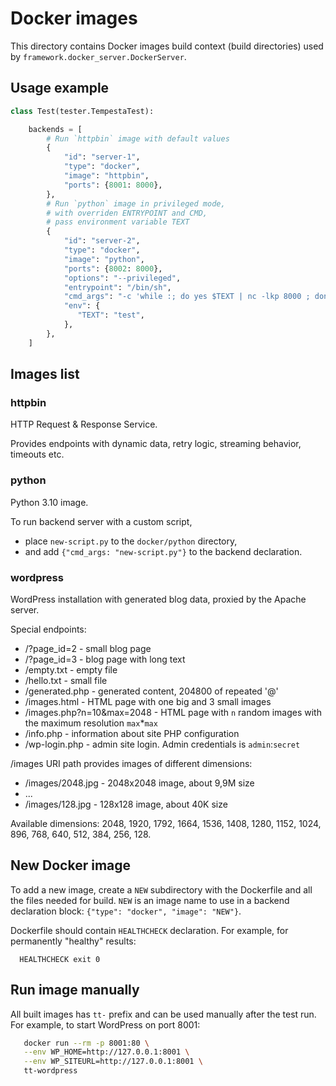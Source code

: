 # Docker images

This directory contains Docker images build context (build directories)
used by `framework.docker_server.DockerServer`.

## Usage example

```python
class Test(tester.TempestaTest):

    backends = [
        # Run `httpbin` image with default values
        {
            "id": "server-1",
            "type": "docker",
            "image": "httpbin",
            "ports": {8001: 8000},
        },
        # Run `python` image in privileged mode,
        # with overriden ENTRYPOINT and CMD,
        # pass environment variable TEXT
        {
            "id": "server-2",
            "type": "docker",
            "image": "python",
            "ports": {8002: 8000},
            "options": "--privileged",
            "entrypoint": "/bin/sh",
            "cmd_args": "-c 'while :; do yes $TEXT | nc -lkp 8000 ; done'",
            "env": {
               "TEXT": "test",
            },
        },
    ]
```

## Images list

### httpbin
HTTP Request & Response Service.

Provides endpoints with dynamic data, retry logic, streaming behavior, timeouts etc.

### python

Python 3.10 image.

To run backend server with a custom script,

  - place `new-script.py` to the `docker/python` directory,
  - and add `{"cmd_args: "new-script.py"}` to the backend declaration.

### wordpress

WordPress installation with generated blog data, proxied by the Apache server.

Special endpoints:

  - /?page_id=2 - small blog page
  - /?page_id=3 - blog page with long text
  - /empty.txt - empty file
  - /hello.txt - small file
  - /generated.php - generated content, 204800 of repeated '@'
  - /images.html - HTML page with one big and 3 small images
  - /images.php?n=10&max=2048 - HTML page with `n` random images with the maximum resolution `max`*`max`
  - /info.php - information about site PHP configuration
  - /wp-login.php - admin site login. Admin credentials is `admin`:`secret`

/images URI path provides images of different dimensions:

  - /images/2048.jpg - 2048x2048 image, about 9,9M size
  - ...
  - /images/128.jpg - 128x128 image, about 40K size

Available dimensions: 2048, 1920, 1792, 1664, 1536, 1408, 1280, 1152, 1024, 896, 768, 640, 512, 384, 256, 128.

## New Docker image

To add a new image, create a `NEW` subdirectory with the Dockerfile and all the files needed for build.
`NEW` is an image name to use in a backend declaration block: `{"type": "docker", "image": "NEW"}`.

Dockerfile should contain `HEALTHCHECK` declaration. For example, for permanently "healthy" results:
```
  HEALTHCHECK exit 0
```

## Run image manually

All built images has `tt-` prefix and can be used manually after the test run.
For example, to start WordPress on port 8001:
```bash
   docker run --rm -p 8001:80 \
   --env WP_HOME=http://127.0.0.1:8001 \
   --env WP_SITEURL=http://127.0.0.1:8001 \
   tt-wordpress
```
